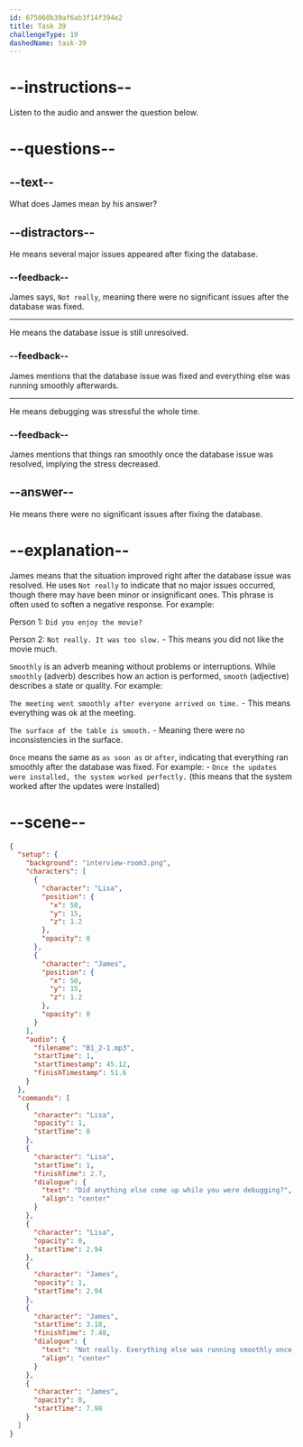 ```yaml
---
id: 675060b39af6ab3f14f394e2
title: Task 39
challengeType: 19
dashedName: task-39
---
```


<!-- (Audio) Lisa: Did anything else come up while you were debugging? James: Not really. Everything else was running smoothly once the database issue was fixed. -->

# --instructions--

Listen to the audio and answer the question below.

# --questions--

## --text--

What does James mean by his answer?

## --distractors--

He means several major issues appeared after fixing the database.

### --feedback--

James says, `Not really`, meaning there were no significant issues after the database was fixed.

---

He means the database issue is still unresolved.

### --feedback--

James mentions that the database issue was fixed and everything else was running smoothly afterwards.

---

He means debugging was stressful the whole time.

### --feedback--

James mentions that things ran smoothly once the database issue was resolved, implying the stress decreased.

## --answer--

He means there were no significant issues after fixing the database.

# --explanation--

James means that the situation improved right after the database issue was resolved. He uses `Not really` to indicate that no major issues occurred, though there may have been minor or insignificant ones. This phrase is often used to soften a negative response. For example: 

Person 1: `Did you enjoy the movie?` 

Person 2: `Not really. It was too slow.` - This means you did not like the movie much.

`Smoothly` is an adverb meaning without problems or interruptions. While `smoothly` (adverb) describes how an action is performed, `smooth` (adjective) describes a state or quality. For example:

`The meeting went smoothly after everyone arrived on time.` - This means everything was ok at the meeting.

`The surface of the table is smooth.` - Meaning there were no inconsistencies in the surface.

`Once` means the same as `as soon as` or `after`, indicating that everything ran smoothly after the database was fixed. For example: - `Once the updates were installed, the system worked perfectly.` (this means that the system worked after the updates were installed)

# --scene--

```json
{
  "setup": {
    "background": "interview-room3.png",
    "characters": [
      {
        "character": "Lisa",
        "position": {
          "x": 50,
          "y": 15,
          "z": 1.2
        },
        "opacity": 0
      },
      {
        "character": "James",
        "position": {
          "x": 50,
          "y": 15,
          "z": 1.2
        },
        "opacity": 0
      }
    ],
    "audio": {
      "filename": "B1_2-1.mp3",
      "startTime": 1,
      "startTimestamp": 45.12,
      "finishTimestamp": 51.6
    }
  },
  "commands": [
    {
      "character": "Lisa",
      "opacity": 1,
      "startTime": 0
    },
    {
      "character": "Lisa",
      "startTime": 1,
      "finishTime": 2.7,
      "dialogue": {
        "text": "Did anything else come up while you were debugging?",
        "align": "center"
      }
    },
    {
      "character": "Lisa",
      "opacity": 0,
      "startTime": 2.94
    },
    {
      "character": "James",
      "opacity": 1,
      "startTime": 2.94
    },
    {
      "character": "James",
      "startTime": 3.18,
      "finishTime": 7.48,
      "dialogue": {
        "text": "Not really. Everything else was running smoothly once the database issue was fixed.",
        "align": "center"
      }
    },
    {
      "character": "James",
      "opacity": 0,
      "startTime": 7.98
    }
  ]
}
```

